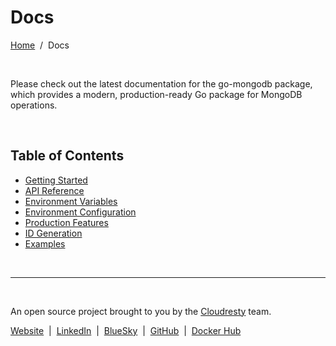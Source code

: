 # Docs

[Home](../README.md) &nbsp;/&nbsp; Docs

&nbsp;

Please check out the latest documentation for the go-mongodb package, which provides a modern, production-ready Go package for MongoDB operations.

&nbsp;

## Table of Contents

- [Getting Started](getting-started.md)
- [API Reference](api-reference.md)
- [Environment Variables](environment-variables.md)
- [Environment Configuration](environment-configuration.md)
- [Production Features](production-features.md)
- [ID Generation](id-generation.md)
- [Examples](examples.md)

&nbsp;

---

&nbsp;

An open source project brought to you by the [Cloudresty](https://cloudresty.com) team.

[Website](https://cloudresty.com) &nbsp;|&nbsp; [LinkedIn](https://www.linkedin.com/company/cloudresty) &nbsp;|&nbsp; [BlueSky](https://bsky.app/profile/cloudresty.com) &nbsp;|&nbsp; [GitHub](https://github.com/cloudresty) &nbsp;|&nbsp; [Docker Hub](https://hub.docker.com/u/cloudresty)

&nbsp;
